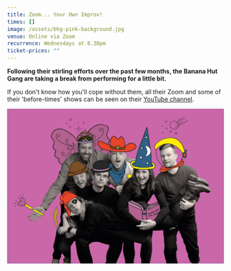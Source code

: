 ```yaml
---
title: Zoom... Your Own Improv!
times: []
image: /assets/bhg-pink-background.jpg
venue: Online via Zoom
recurrence: Wednesdays at 8.30pm
ticket-prices: ""
---
```

**Following their stirling efforts over the past few months, the Banana Hut Gang are taking a break from performing for a little bit.**

If you don't know how you'll cope without them, all their Zoom and some of their 'before-times' shows can be seen on their [YouTube channel]([https://www.youtube.com/​channel/​UC2gp5U6JvDumjMpCSqntSdA](https://www.youtube.com/channel/UC2gp5U6JvDumjMpCSqntSdA)).

![](/assets/bhg-pink-background.jpg)
